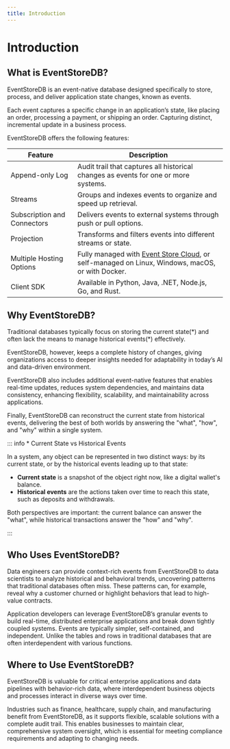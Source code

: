 ```yaml
---
title: Introduction
---
```


# Introduction

## What is EventStoreDB?

EventStoreDB is an event-native database designed specifically to store, process, and deliver application state changes, known as events.

Each event captures a specific change in an application’s state, like placing an order, processing a payment, or shipping an order. Capturing distinct, incremental update in a business process.

EventStoreDB offers the following features:

| Feature | Description |
|---------|-------------|
| Append-only Log | Audit trail that captures all historical changes as events for one or more systems. |
| Streams | Groups and indexes events to organize and speed up retrieval. |
| Subscription and Connectors | Delivers events to external systems through push or pull options. |
| Projection | Transforms and filters events into different streams or state. |
| Multiple Hosting Options | Fully managed with [Event Store Cloud](https://developers.eventstore.com/cloud/), or self-managed on Linux, Windows, macOS, or with Docker. |
| Client SDK | Available in Python, Java, .NET, Node.js, Go, and Rust. |

## Why EventStoreDB?

Traditional databases typically focus on storing the current state(\*) and often lack the means to manage historical events(\*) effectively.

EventStoreDB, however, keeps a complete history of changes, giving organizations access to deeper insights needed for adaptability in today’s AI and data-driven environment.

EventStoreDB also includes additional event-native features that enables real-time updates, reduces system dependencies, and maintains data consistency, enhancing flexibility, scalability, and maintainability across applications.

Finally, EventStoreDB can reconstruct the current state from historical events, delivering the best of both worlds by answering the "what", "how", and "why" within a single system.

::: info * Current State vs Historical Events

In a system, any object can be represented in two distinct ways: by its current state, or by the historical events leading up to that state:

- **Current state** is a snapshot of the object right now, like a digital wallet's balance. 
- **Historical events** are the actions taken over time to reach this state, such as deposits and withdrawals.

Both perspectives are important: the current balance can answer the "what", while historical transactions answer the "how" and "why".

:::

## Who Uses EventStoreDB?

Data engineers can provide context-rich events from EventStoreDB to data scientists to analyze historical and behavioral trends, uncovering patterns that traditional databases often miss. These patterns can, for example, reveal why a customer churned or highlight behaviors that lead to high-value contracts.

Application developers can leverage EventStoreDB’s granular events to build real-time, distributed enterprise applications and break down tightly coupled systems. Events are typically simpler, self-contained, and independent. Unlike the tables and rows in traditional databases that are often interdependent with various functions.

## Where to Use EventStoreDB?

EventStoreDB is valuable for critical enterprise applications and data pipelines with behavior-rich data, where interdependent business objects and processes interact in diverse ways over time. 

Industries such as finance, healthcare, supply chain, and manufacturing benefit from EventStoreDB, as it supports flexible, scalable solutions with a complete audit trail. This enables businesses to maintain clear, comprehensive system oversight, which is essential for meeting compliance requirements and adapting to changing needs.